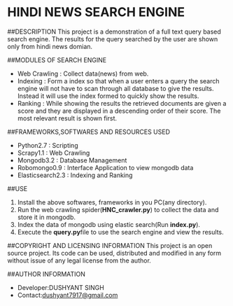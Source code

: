 # HINDI NEWS SEARCH ENGINE

##DESCRIPTION
This project is a demonstration of a full text query based search engine.
The results for the query searched by the user are shown only from hindi news domian.

##MODULES OF SEARCH ENGINE
* Web Crawling : Collect data(news) from web.
* Indexing : Form a index so that when a user enters a query the search engine will not have to scan through all database to give the results. Instead it will use the index formed to quickly show the results. 
* Ranking : While showing the results the retrieved documents are given a score and they are displayed in a descending order of their score. The most relevant result is shown first.

##FRAMEWORKS,SOFTWARES AND RESOURCES USED 
* Python2.7 : Scripting
* Scrapy1.1 : Web Crawling
* Mongodb3.2 : Database Management
* Robomongo0.9 : Interface Application to view mongodb data
* Elasticsearch2.3 : Indexing and Ranking

##USE
1. Install the above softwares, frameworks in you PC(any directory). 
2. Run the web crawling spider(**HNC_crawler.py**) to collect the data and store it in mongodb.
3. Index the data of mongodb using elastic search(Run **index.py**).
4. Execute the **query.py**file to use the search engine and view the results.

##COPYRIGHT AND LICENSING INFORMATION
This project is an open source project. Its code can be used, distributed and modified in any form without issue of any legal license from the author.

##AUTHOR INFORMATION
* Developer:DUSHYANT SINGH
* Contact:dushyant7917@gmail.com
